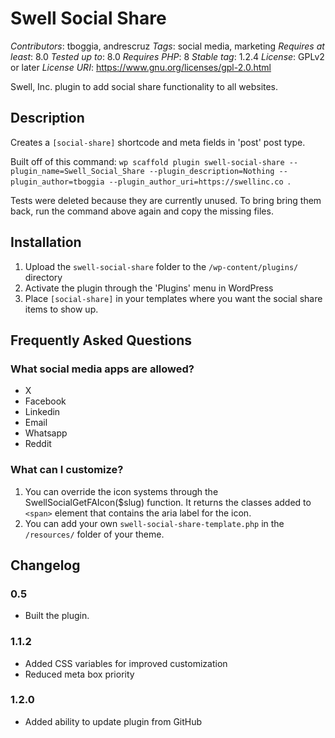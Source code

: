# Swell Social Share
*Contributors*: tboggia, andrescruz
*Tags*: social media, marketing
*Requires at least*: 8.0
*Tested up to*: 8.0
*Requires PHP*: 8
*Stable tag*: 1.2.4
*License*: GPLv2 or later
*License URI*: https://www.gnu.org/licenses/gpl-2.0.html

Swell, Inc. plugin to add social share functionality to all websites.


## Description
Creates a `[social-share]` shortcode and meta fields in 'post' post type.

Built off of this command: `wp scaffold plugin swell-social-share --plugin_name=Swell_Social_Share --plugin_description=Nothing --plugin_author=tboggia --plugin_author_uri=https://swellinc.co `.

Tests were deleted because they are currently unused. To bring bring them back, run the command above again and copy the missing files.


## Installation
1. Upload the `swell-social-share` folder to the `/wp-content/plugins/` directory
1. Activate the plugin through the 'Plugins' menu in WordPress
1. Place `[social-share]` in your templates where you want the social share items to show up.

## Frequently Asked Questions

### What social media apps are allowed?
* X
* Facebook
* Linkedin
* Email
* Whatsapp
* Reddit

### What can I customize?
1. You can override the icon systems through the SwellSocialGetFAIcon($slug) function. It returns the classes added to `<span>` element that contains the aria label for the icon.
2. You can add your own `swell-social-share-template.php` in the `/resources/` folder of your theme.


## Changelog
### 0.5
* Built the plugin.

### 1.1.2
* Added CSS variables for improved customization
* Reduced meta box priority

### 1.2.0
* Added ability to update plugin from GitHub
